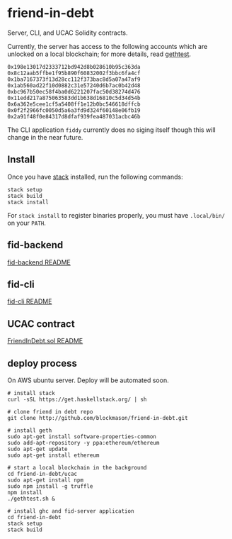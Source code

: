 # friend-in-debt

Server, CLI, and UCAC Solidity contracts.

Currently, the server has access to the following accounts which are unlocked on a local blockchain; for more details, read [gethtest](ucac/gethtest.sh).

```
0x198e13017d2333712bd942d8b028610b95c363da
0x8c12aab5ffbe1f95b890f60832002f3bbc6fa4cf
0x1ba7167373f13d28cc112f373bac8d5a07a47af9
0x1ab560ad22f10d0882c31e57240d6b7ac0b42d48
0xbc967b50ec58f4ba0d6221207fac50d38274d476
0x11edd217a875063583dd1b638d16810c5d34d54b
0x6a362e5cee1cf5a5408ff1e12b0bc546618dffcb
0x0f2f2966fc0050d5a6a3fd9d324f60148e06fb19
0x2a91f48f0e84317d8dfaf939fea487031acbc46b
```

The CLI application `fiddy` currently does no siging itself though this will
change in the near future.

## Install

Once you have [stack]() installed, run the following commands:

```
stack setup
stack build
stack install
```

For `stack install` to register binaries properly, you must have `.local/bin/`
on your `PATH`.

## fid-backend

[fid-backend README](fid-backend/README.md)

## fid-cli

[fid-cli README](fid-cli/README.md)

## UCAC contract

[FriendInDebt.sol README](ucac/README.md)

## deploy process

On AWS ubuntu server. Deploy will be automated soon.

```
# install stack
curl -sSL https://get.haskellstack.org/ | sh

# clone friend in debt repo
git clone http://github.com/blockmason/friend-in-debt.git

# install geth
sudo apt-get install software-properties-common
sudo add-apt-repository -y ppa:ethereum/ethereum
sudo apt-get update
sudo apt-get install ethereum

# start a local blockchain in the background
cd friend-in-debt/ucac
sudo apt-get install npm
sudo npm install -g truffle
npm install
./gethtest.sh &

# install ghc and fid-server application
cd friend-in-debt
stack setup
stack build
```
